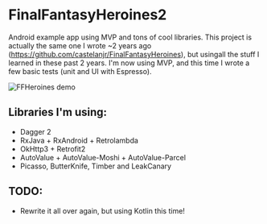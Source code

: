 # FinalFantasyHeroines2

Android example app using MVP and tons of cool libraries. This project is actually the same one I wrote ~2 years ago (https://github.com/castelanjr/FinalFantasyHeroines), but usingall the stuff I learned in these past 2 years. I'm now using MVP, and this time I wrote a few basic tests (unit and UI with Espresso).

![FFHeroines demo](art/sample.gif)

## Libraries I'm using:
* Dagger 2
* RxJava + RxAndroid + Retrolambda
* OkHttp3 + Retrofit2
* AutoValue + AutoValue-Moshi + AutoValue-Parcel
* Picasso, ButterKnife, Timber and LeakCanary

## TODO:
* Rewrite it all over again, but using Kotlin this time!
